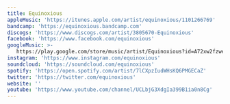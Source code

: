 ```yaml
---
title: Equinoxious
appleMusic: 'https://itunes.apple.com/artist/equinoxious/1101266769'
bandcamp: 'https://equinoxious.bandcamp.com'
discogs: 'https://www.discogs.com/artist/3805670-Equinoxious'
facebook: 'https://www.facebook.com/equinoxious'
googleMusic: >-
   https://play.google.com/store/music/artist/Equinoxious?id=A72xw2fzwejnekieu6jdzw6rgcy
instagram: 'https://www.instagram.com/equinoxious'
soundcloud: 'https://soundcloud.com/equinoxious'
spotify: 'https://open.spotify.com/artist/7lCXpzIudWHsKQ6PMGECaZ'
twitter: 'https://twitter.com/equinoxious'
website: ''
youtube: 'https://www.youtube.com/channel/UCLbjG3XdgIa399B1ia0n8Cg'
---
```

